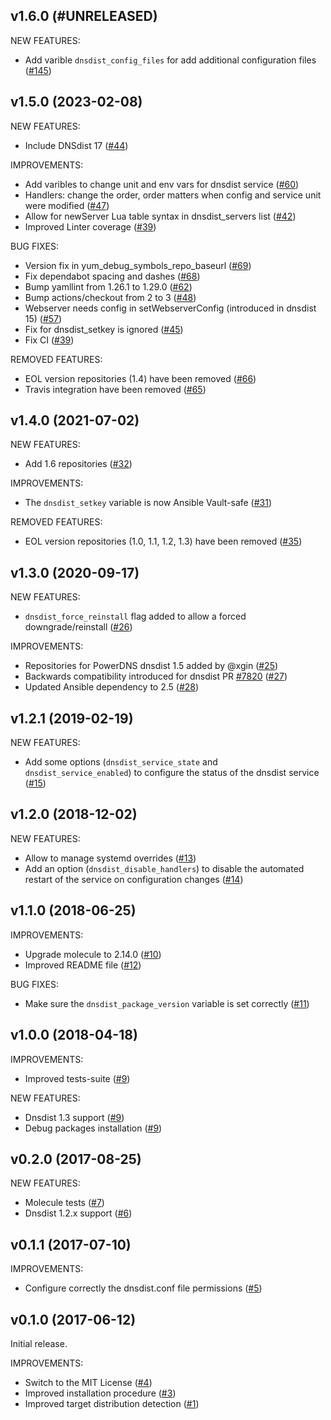 ## v1.6.0 (#UNRELEASED)

NEW FEATURES:
- Add varible `dnsdist_config_files` for add additional configuration files ([\#145](https://github.com/PowerDNS/dnsdist-ansible/pull/145))

## v1.5.0 (2023-02-08)

NEW FEATURES:
- Include DNSdist 17 ([\#44](https://github.com/PowerDNS/dnsdist-ansible/pull/44))

IMPROVEMENTS:
- Add varibles to change unit and env vars for dnsdist service ([\#60](https://github.com/PowerDNS/dnsdist-ansible/pull/60))
- Handlers: change the order, order matters when config and service unit were modified ([\#47](https://github.com/PowerDNS/dnsdist-ansible/pull/47))
- Allow for newServer Lua table syntax in dnsdist_servers list ([\#42](https://github.com/PowerDNS/dnsdist-ansible/pull/42))
- Improved Linter coverage ([\#39](https://github.com/PowerDNS/dnsdist-ansible/pull/39))

BUG FIXES:
- Version fix in yum_debug_symbols_repo_baseurl  ([\#69](https://github.com/PowerDNS/dnsdist-ansible/pull/69))
- Fix dependabot spacing and dashes ([\#68](https://github.com/PowerDNS/dnsdist-ansible/pull/68))
- Bump yamllint from 1.26.1 to 1.29.0 ([\#62](https://github.com/PowerDNS/dnsdist-ansible/pull/62))
- Bump actions/checkout from 2 to 3 ([\#48](https://github.com/PowerDNS/dnsdist-ansible/pull/48))
- Webserver needs config in setWebserverConfig (introduced in dnsdist 15) ([\#57](https://github.com/PowerDNS/dnsdist-ansible/pull/57))
- Fix for dnsdist_setkey is ignored ([\#45](https://github.com/PowerDNS/dnsdist-ansible/pull/45))
- Fix CI ([\#39](https://github.com/PowerDNS/dnsdist-ansible/pull/39))

REMOVED FEATURES:
- EOL version repositories (1.4) have been removed ([\#66](https://github.com/PowerDNS/dnsdist-ansible/pull/66))
- Travis integration have been removed ([\#65](https://github.com/PowerDNS/dnsdist-ansible/pull/65))

## v1.4.0 (2021-07-02)

NEW FEATURES:
- Add 1.6 repositories ([\#32](https://github.com/PowerDNS/dnsdist-ansible/pull/32))

IMPROVEMENTS:
- The `dnsdist_setkey` variable is now Ansible Vault-safe ([\#31](https://github.com/PowerDNS/dnsdist-ansible/pull/31))

REMOVED FEATURES:
- EOL version repositories (1.0, 1.1, 1.2, 1.3) have been removed ([\#35](https://github.com/PowerDNS/dnsdist-ansible/pull/35))

## v1.3.0 (2020-09-17)

NEW FEATURES:
- `dnsdist_force_reinstall` flag added to allow a forced downgrade/reinstall ([\#26](https://github.com/PowerDNS/dnsdist-ansible/pull/26))

IMPROVEMENTS:
- Repositories for PowerDNS dnsdist 1.5 added by @xgin ([\#25](https://github.com/PowerDNS/dnsdist-ansible/pull/25))
- Backwards compatibility introduced for dnsdist PR [\#7820](https://github.com/PowerDNS/pdns/pull/7820) ([\#27](https://github.com/PowerDNS/dnsdist-ansible/pull/27))
- Updated Ansible dependency to 2.5 ([\#28](https://github.com/PowerDNS/dnsdist-ansible/pull/28))

## v1.2.1 (2019-02-19)

NEW FEATURES:
- Add some options (`dnsdist_service_state` and `dnsdist_service_enabled`) to configure the status of the dnsdist service ([\#15](https://github.com/PowerDNS/dnsdist-ansible/pull/15))

## v1.2.0 (2018-12-02)

NEW FEATURES:
- Allow to manage systemd overrides ([\#13](https://github.com/PowerDNS/pdns-ansible/pull/13))
- Add an option (`dnsdist_disable_handlers`) to disable the automated restart of the service on configuration changes ([\#14](https://github.com/PowerDNS/dnsdist-ansible/pull/14))

## v1.1.0 (2018-06-25)

IMPROVEMENTS:
- Upgrade molecule to 2.14.0 ([\#10](https://github.com/PowerDNS/dnsdist-ansible/pull/10))
- Improved README file ([\#12](https://github.com/PowerDNS/dnsdist-ansible/pull/12))

BUG FIXES:
- Make sure the `dnsdist_package_version` variable is set correctly ([\#11](https://github.com/PowerDNS/dnsdist-ansible/pull/11))

## v1.0.0 (2018-04-18)

IMPROVEMENTS:
- Improved tests-suite ([\#9](https://github.com/PowerDNS/dnsdist-ansible/pull/9))

NEW FEATURES:
- Dnsdist 1.3 support ([\#9](https://github.com/PowerDNS/dnsdist-ansible/pull/9))
- Debug packages installation ([\#9](https://github.com/PowerDNS/dnsdist-ansible/pull/9))

## v0.2.0 (2017-08-25)

NEW FEATURES:
- Molecule tests ([\#7](https://github.com/PowerDNS/dnsdist-ansible/pull/7))
- Dnsdist 1.2.x support ([\#6](https://github.com/PowerDNS/dnsdist-ansible/pull/6))

## v0.1.1 (2017-07-10)

IMPROVEMENTS:
- Configure correctly the dnsdist.conf file permissions ([\#5](https://github.com/PowerDNS/dnsdist-ansible/pull/5))

## v0.1.0 (2017-06-12)

Initial release.

IMPROVEMENTS:
- Switch to the MIT License ([\#4](https://github.com/PowerDNS/dnsdist-ansible/pull/4))
- Improved installation procedure ([\#3](https://github.com/PowerDNS/dnsdist-ansible/pull/3))
- Improved target distribution detection ([\#1](https://github.com/PowerDNS/dnsdist-ansible/pull/1))
